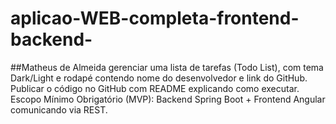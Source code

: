 # aplicao-WEB-completa-frontend-backend-
##Matheus de Almeida
gerenciar uma lista de tarefas (Todo List), com tema Dark/Light e rodapé contendo nome do desenvolvedor e link do GitHub. Publicar o código no GitHub com README explicando como executar.  Escopo Mínimo Obrigatório (MVP): Backend Spring Boot + Frontend Angular comunicando via REST.

